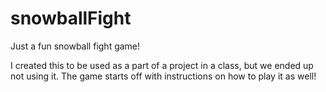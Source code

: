 # snowballFight
Just a fun snowball fight game!

I created this to be used as a part of a project in a class, but we ended up not using it.
The game starts off with instructions on how to play it as well!

